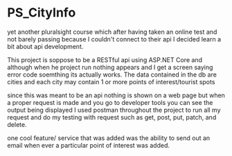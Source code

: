 # PS_CityInfo
yet another pluralsight course which after having taken an online test and not barely passing because 
I couldn't connect to their api I decided learn a bit about api development.

This project is soppose to be a RESTful api using ASP.NET Core and 
although when he project run nothing appears and I get a screen saying error code soemthing 
its actually works. The data contained in the db are cities and each city may contain 
1 or more points of interest/tourist spots

since this was meant to be an api nothing is shown on a web page but when a proper request is made 
and you go to developer tools you can see the output being displayed I used postman throughout the 
project to run all my request and do my testing with request such as get, post, put, patch, and delete.

one cool feature/ service that was added was the ability to send out an email when ever a particular point of interest was added.
